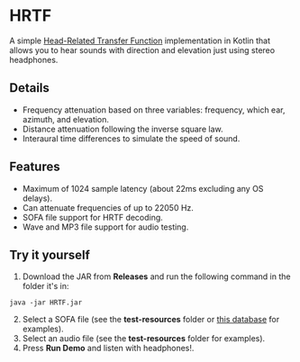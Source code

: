 # HRTF
A simple [Head-Related Transfer Function](https://en.wikipedia.org/wiki/Head-related_transfer_function) implementation in Kotlin that allows you to hear sounds with direction and elevation just using stereo headphones.

## Details
* Frequency attenuation based on three variables: frequency, which ear, azimuth, and elevation.
* Distance attenuation following the inverse square law.
* Interaural time differences to simulate the speed of sound.

## Features
* Maximum of 1024 sample latency (about 22ms excluding any OS delays).
* Can attenuate frequencies of up to 22050 Hz.
* SOFA file support for HRTF decoding.
* Wave and MP3 file support for audio testing.

## Try it yourself
1. Download the JAR from **Releases** and run the following command in the folder it's in:
```
java -jar HRTF.jar
```
2. Select a SOFA file (see the **test-resources** folder or [this database](http://sofacoustics.org/data/database/) for examples).
3. Select an audio file (see the **test-resources** folder for examples).
4. Press **Run Demo** and listen with headphones!.
